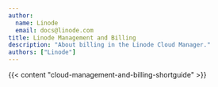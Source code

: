 ```yaml
---
author:
  name: Linode
  email: docs@linode.com
title: Linode Management and Billing
description: "About billing in the Linode Cloud Manager."
authors: ["Linode"]
---
```


{{< content "cloud-management-and-billing-shortguide" >}}
